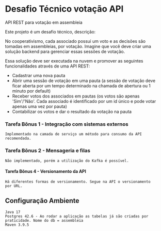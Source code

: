 # Desafio Técnico votação API

API REST para votação em assembleia

Este projeto é um desafio técnico, descrição:

No cooperativismo, cada associado possui um voto e as decisões são tomadas em assembleias,
por votação. Imagine que você deve criar uma solução backend para gerenciar essas sessões de
votação.

Essa solução deve ser executada na nuvem e promover as seguintes funcionalidades através de
uma API REST:

- Cadastrar uma nova pauta
- Abrir uma sessão de votação em uma pauta (a sessão de votação deve ficar aberta por um tempo determinado na chamada de abertura ou 1 minuto por default)
- Receber votos dos associados em pautas (os votos são apenas 'Sim'/'Não'. Cada associado é identificado por um id único e pode votar apenas uma vez por pauta)
- Contabilizar os votos e dar o resultado da votação na pauta

### Tarefa Bônus 1 - Integração com sistemas externos
    Implementado na camada de serviço um método para consumo da API recomendada.

### Tarefa Bônus 2 - Mensageria e filas
    Não implementado, porém a utilização do Kafka é possível.

#### Tarefa Bônus 4 - Versionamento da API
    Há diferentes formas de versionamento. Segue na API o versionamento por URL.


## Configuração Ambiente

    Java 17
    Postgres 42.6 - Ao rodar a aplicação as tabelas já são criadas por praticidade. Nome do db = assembleia
    Maven 3.9.5
